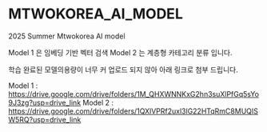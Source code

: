 # MTWOKOREA_AI_MODEL
 2025 Summer Mtwokorea AI model 

Model 1 은 임베딩 기반 벡터 검색
Model 2 는 계층형 카테고리 분류 입니다.

학습 완료된 모델의용량이 너무 커 업로드 되지 않아 아래 링크로 첨부 드립니다.

Model 1 : https://drive.google.com/drive/folders/1M_QHXWNNKxG2hn3suXlPfGq5sYo9J3zg?usp=drive_link
Model 2 : https://drive.google.com/drive/folders/1QXlVPRf2uxl3lG22HTqRmC8MUQISW5RQ?usp=drive_link

